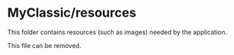 # MyClassic/resources

This folder contains resources (such as images) needed by the application. 

This file can be removed.
